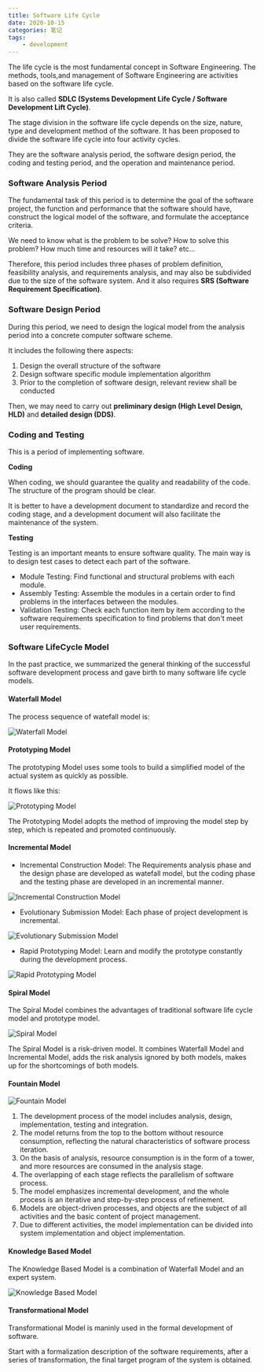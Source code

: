 ```yaml
---
title: Software Life Cycle
date: 2020-10-15
categories: 笔记
tags:
    - development
---
```


The life cycle is the most fundamental concept in Software Engineering. The methods, tools,and management of Software Engineering are activities based on the software life cycle.

It is also called **SDLC (Systems Development Life Cycle / Software Development Lift Cycle)**.

The stage division in the software life cycle depends on the size, nature, type and development method of the software. It has been proposed to divide the software life cycle into four activity cycles.

They are the software analysis period, the software design period, the coding and testing period, and the operation and maintenance period.

<!-- more -->

### Software Analysis Period

The fundamental task of this period is to determine the goal of the software project, the function and performance that the software should have, construct the logical model of the software, and formulate the acceptance criteria.

We need to know what is the problem to be solve? How to solve this problem? How much time and resources will it take? etc...

Therefore, this period includes three phases of problem definition, feasibility analysis, and requirements analysis, and may also be subdivided due to the size of the software system. And it also requires **SRS (Software Requirement Specification)**.

### Software Design Period

During this period, we need to design the logical model from the analysis period into a concrete computer software scheme.

It includes the following there aspects:

1. Design the overall structure of the software
2. Design software specific module implementation algorithm
3. Prior to the completion of software design, relevant review shall be conducted

Then, we may need to carry out **preliminary design (High Level Design, HLD)** and  **detailed design (DDS)**.

### Coding and Testing

This is a period of implementing software.

**Coding**

When coding, we should guarantee the quality and readability of the code. The structure of the program should be clear.

It is better to have a development document to standardize and record the coding stage, and a development document will also facilitate the maintenance of the system.

**Testing**

Testing is an important meants to ensure software quality. The main way is to design test cases to detect each part of the software.

- Module Testing: Find functional and structural problems with each module.
- Assembly Testing: Assemble the modules in a certain order to find problems in the interfaces between the modules.
- Validation Testing: Check each function item by item according to the software requirements specification to find problems that don't meet user requirements.

### Software LifeCycle Model

In the past practice, we summarized the general thinking of the successful software development process and gave birth to many software life cycle models.

#### Waterfall Model

The process sequence of watefall model is:

![Waterfall Model](./waterfall-model.jpg)

#### Prototyping Model

The prototyping Model uses some tools to build a simplified model of the actual system as quickly as possible.

It flows like this:

![Prototyping Model](./prototyping-model.jpg)

The Prototyping Model adopts the method of improving the model step by step, which is repeated and promoted continuously.

#### Incremental Model

- Incremental Construction Model: The Requirements analysis phase and the design phase are developed as watefall model, but the coding phase and the testing phase are developed in an incremental manner.

![Incremental Construction Model](./incremental-construction.jpg)

- Evolutionary Submission Model: Each phase of project development is incremental.

![Evolutionary Submission Model](./evolutionary-submission.jpg)

- Rapid Prototyping Model: Learn and modify the prototype constantly during the development process.

![Rapid Prototyping Model](./rapid-prototyping.jpg)

#### Spiral Model

The Spiral Model combines the advantages of traditional software life cycle model and prototype model.

![Spiral Model](./spiral-model.jpg)

The Spiral Model is a risk-driven model. It combines Waterfall Model and Incremental Model, adds the risk analysis ignored by both models, makes up for the shortcomings of both models.

#### Fountain Model

![Fountain Model](./fountain-model.jpg)

1. The development process of the model includes analysis, design, implementation, testing and integration.
2. The model returns from the top to the bottom without resource consumption, reflecting the natural characteristics of software process iteration.
3. On the basis of analysis, resource consumption is in the form of a tower, and more resources are consumed in the analysis stage.
4. The overlapping of each stage reflects the parallelism of software process.
5. The model emphasizes incremental development, and the whole process is an iterative and step-by-step process of refinement.
6. Models are object-driven processes, and objects are the subject of all activities and the basic content of project management.
7. Due to different activities, the model implementation can be divided into system implementation and object implementation.

#### Knowledge Based Model

The Knowledge Based Model is a combination of Waterfall Model and an expert system.

![Knowledge Based Model](./knowledge-base.jpg)

#### Transformational Model

Transformational Model is maninly used in the formal development of software.

Start with a formalization description of the software requirements, after a series of transformation, the final target program of the system is obtained.
